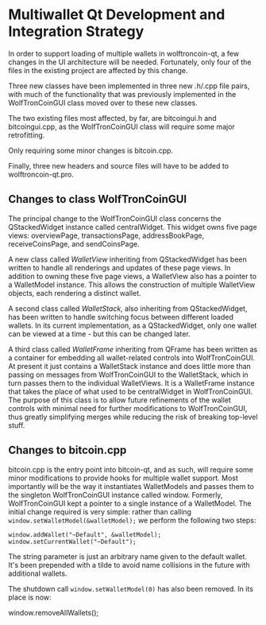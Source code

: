 Multiwallet Qt Development and Integration Strategy
===================================================

In order to support loading of multiple wallets in wolftroncoin-qt, a few changes in the UI architecture will be needed.
Fortunately, only four of the files in the existing project are affected by this change.

Three new classes have been implemented in three new .h/.cpp file pairs, with much of the functionality that was previously
implemented in the WolfTronCoinGUI class moved over to these new classes.

The two existing files most affected, by far, are bitcoingui.h and bitcoingui.cpp, as the WolfTronCoinGUI class will require
some major retrofitting.

Only requiring some minor changes is bitcoin.cpp.

Finally, three new headers and source files will have to be added to wolftroncoin-qt.pro.

Changes to class WolfTronCoinGUI
---------------------------
The principal change to the WolfTronCoinGUI class concerns the QStackedWidget instance called centralWidget.
This widget owns five page views: overviewPage, transactionsPage, addressBookPage, receiveCoinsPage, and sendCoinsPage.

A new class called *WalletView* inheriting from QStackedWidget has been written to handle all renderings and updates of
these page views. In addition to owning these five page views, a WalletView also has a pointer to a WalletModel instance.
This allows the construction of multiple WalletView objects, each rendering a distinct wallet.

A second class called *WalletStack*, also inheriting from QStackedWidget, has been written to handle switching focus between
different loaded wallets. In its current implementation, as a QStackedWidget, only one wallet can be viewed at a time -
but this can be changed later.

A third class called *WalletFrame* inheriting from QFrame has been written as a container for embedding all wallet-related
controls into WolfTronCoinGUI. At present it just contains a WalletStack instance and does little more than passing on messages
from WolfTronCoinGUI to the WalletStack, which in turn passes them to the individual WalletViews. It is a WalletFrame instance
that takes the place of what used to be centralWidget in WolfTronCoinGUI. The purpose of this class is to allow future
refinements of the wallet controls with minimal need for further modifications to WolfTronCoinGUI, thus greatly simplifying
merges while reducing the risk of breaking top-level stuff.

Changes to bitcoin.cpp
----------------------
bitcoin.cpp is the entry point into bitcoin-qt, and as such, will require some minor modifications to provide hooks for
multiple wallet support. Most importantly will be the way it instantiates WalletModels and passes them to the
singleton WolfTronCoinGUI instance called window. Formerly, WolfTronCoinGUI kept a pointer to a single instance of a WalletModel.
The initial change required is very simple: rather than calling `window.setWalletModel(&walletModel);` we perform the
following two steps:

	window.addWallet("~Default", &walletModel);
	window.setCurrentWallet("~Default");

The string parameter is just an arbitrary name given to the default wallet. It's been prepended with a tilde to avoid name collisions in the future with additional wallets.

The shutdown call `window.setWalletModel(0)` has also been removed. In its place is now:

window.removeAllWallets();
